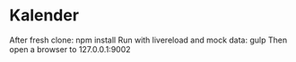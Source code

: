 # Kalender
After fresh clone:
npm install
Run with livereload and mock data:
gulp
Then open a browser to 127.0.0.1:9002
